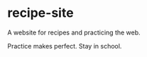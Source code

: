 # recipe-site

A website for recipes and practicing the web.

Practice makes perfect.
Stay in school.